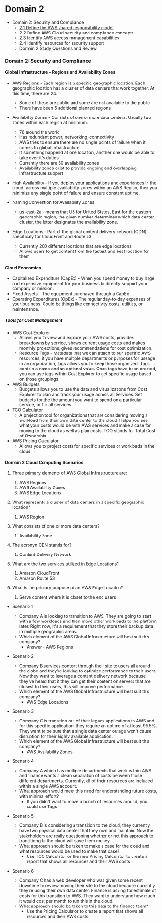 # Domain 2

* Domain 2: Security and Compliance
  * [2.1 Define the AWS shared responsibility model](https://github.com/rhysma/AWSResources/blob/master/cp_domain2.md#global-infrastructure---regions-and-availability-zones)
  * 2.2 Define AWS Cloud security and compliance concepts
  * 2.3 Identify AWS access management capabilities
  * 2.4 Identify resources for security support
  * [Domain 2 Study Questions and Review ](https://github.com/rhysma/AWSResources/blob/master/cp_domain2.md#domain-2-cloud-computing-scenarios)

### Domain 2: Security and Compliance

#### Global Infrastructure - Regions and Availability Zones
* AWS Regions - Each region is a specific geographic location. Each geographic location has a cluster of data centers that work together. At this time, there are 24.
   * Some of these are public and some are not available to the public
   * There have been 5 additional planned regions
   
* Availability Zones - Consists of one or more data centers. Usually two zones within each region at minimum.
   * 76 around the world
   * Has redundant power, networking, connectivity
   * AWS tries to ensure there are no single points of failure when it comes to global infrastructure
   * If something happend at one location, another one would be able to take over it's duties
   * Currently there are 69 availability zones 
   * Availability zones exist to provide ongoing and overlapping infrastructure support
   
 * High Availability - If you deploy your applications and experiences in the cloud, across multiple avaiilability zones within an AWS Region, then you minimize any single point of failure and ensure constant uptime. 
 
 * Naming Convention for Availability Zones
    * us-east-2a - means that US for United States, East for the eastern geographic region, the given number determines which data center cluster, the letter designates the availability zone.
    
* Edge Locations - Part of the global content delivery network (CDN), specificaly for CloudFront and Route 53
   * Currently 200 different locations that are edge locations
   * Allows users to get content from the fastest and best location for them
   

#### Cloud Economics 

* Capitalized Expenditure (CapEx) - When you spend money to buy large and expensive equipment for your business to directly support your company or mission. 
* Fixed Assets - The equipment purchased through a CapEx
* Operating Expenditures (OpEx) - The regular day-to-day expenses of your business. Could be things like connectivity costs, utilities, or maintenance. 

##### Tools for Cost Management

* AWS Cost Explorer
  * Allows you to view and explore your AWS costs, provides breakdowns by service, shows current usage costs and makes monthly projections, gives recommendations for cost optimization. 
  * Resource Tags - Metadata that we can attach to our specific AWS resources, if you have multiple departments or purposes for useage in an organization, tags allows you to keep those organized. Tags contain a name and an optional value. Once tags have been created, you can use tags within Cost Explorer to get specific usage based on those groupings. 
* AWS Budgets 
   * Budgets allows you to use the data and visualizations from Cost Explorer to plan and track your usage across all Services. Set budgets for the the amount you want to spend on a particular service, or for all services. 
* TCO Calculator
   * A projection tool for organizations that are considering moving a workload from their own data center to the cloud. Helps you see what your costs would be with AWS services and make a case for moving to the cloud as well as plan costs. TCO stands for Total Cost of Ownership
* AWS Pricing Calculator
   * Allows you to project costs for specific services or workloads in the cloud. 


#### Domain 2 Cloud Computing Scenarios

1. Three primary elements of AWS Global Infrastructure are:
   1. AWS Regions
   1. AWS Availability Zones
   1. AWS Edge Locations
  
1. What represents a cluster of data centers in a specific geographic location?
   1. AWS Region
 
1. What consists of one or more data centers?
   1. Availability Zone
  
1. The acronyn CDN stands for? 
   1. Content Delivery Network
  
1. What are the two services utilized in Edge Locations?
   1. Amazon CloudFront
   1. Amazon Route 53
  
1. What is the primary purpose of an AWS Edge Location?
   1. Serve content where it is closet to the end users

* Scenario 1
   * Company A is looking to transition to AWS. They are going to start with a few workloads and then move other workloads to the platform later. Right now, it's a requirement that they store their backup data in multiple geographic areas. 
   * Which element of the AWS Global Infrastructure will best suit this company?
      * Answer - AWS Regions
   
* Scenario 2
   * Company B services content through their site to users all around the globe and they're looking to optimize performance to their users. Now they want to leverage a content delivery network because they've heard that if they can get their content on servers that are closest to their users, this will improve performance. 
   * Which element of the AWS Global Infrastructure will best suit this company?
      * AWS Edge Locations 
   
* Scenario 3
   * Company C is transition out of their legacy applications to AWS and for this specific application, they require an uptime of at least 99.5%. They want to be sure that a single data center outage won't cause disruption for their highly available application. 
   * Which element of the AWS Global Infrastructure will best suit this company?
      * AWS Availability Zones
      
* Scenario 4
   * Company A which has multiple departments that work within AWS and finance wants a clean separation of costs between those different departments.  Currently, all of their resources are included within a single AWS account. 
   * What approach would meet this need for understanding future costs, with minimal effort?
      * If you didn't want to move a bunch of resources around, you could use Tags
   
* Scenario 5
   * Company B is considering a transition to the cloud, they currently have two physical data center that they own and maintain.  Now the stakeholders are really questioning whether or not this approach to transitiong to the cloud will save them money. 
   * What approach should be taken to make a case for the cloud and what resources would be used to make that case?
      * Use TCO Calculator or the new Pricing Calculator to create a report that shows all resources and their AWS costs
   
* Scenario 6
  * Company C has a web developer who was given some recent downtime to review moving their site to the cloud because currently they're using their own data center.  Finance is asking for estimate of costs for this transition to AWS. They want to understand how much it would cost per month to run this in the cloud.
  * What approach should be taken to this data to the finance team? 
     * Use the Pricing Calculator to create a report that shows all resources and their AWS costs
     
